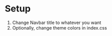 # Setup

  1. Change Navbar title to whatever you want
  2. Optionally, change theme colors in index.css